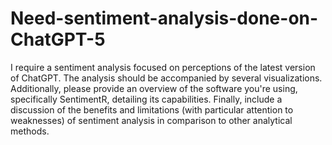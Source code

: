 # Need-sentiment-analysis-done-on-ChatGPT-5

I require a sentiment analysis focused on perceptions of the latest version of ChatGPT. The analysis should be accompanied by several visualizations. Additionally, please provide an overview of the software you're using, specifically SentimentR, detailing its capabilities. Finally, include a discussion of the benefits and limitations (with particular attention to weaknesses) of sentiment analysis in comparison to other analytical methods.
